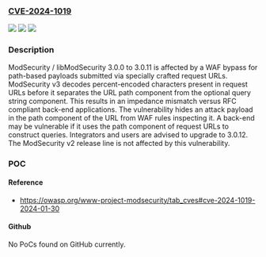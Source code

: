 ### [CVE-2024-1019](https://cve.mitre.org/cgi-bin/cvename.cgi?name=CVE-2024-1019)
![](https://img.shields.io/static/v1?label=Product&message=ModSecurity&color=blue)
![](https://img.shields.io/static/v1?label=Version&message=3.0.0%3C%3D%203.0.11%20&color=brighgreen)
![](https://img.shields.io/static/v1?label=Vulnerability&message=CWE-20%3A%20Improper%20Input%20Validation&color=brighgreen)

### Description

ModSecurity / libModSecurity 3.0.0 to 3.0.11 is affected by a WAF bypass for path-based payloads submitted via specially crafted request URLs. ModSecurity v3 decodes percent-encoded characters present in request URLs before it separates the URL path component from the optional query string component. This results in an impedance mismatch versus RFC compliant back-end applications. The vulnerability hides an attack payload in the path component of the URL from WAF rules inspecting it. A back-end may be vulnerable if it uses the path component of request URLs to construct queries. Integrators and users are advised to upgrade to 3.0.12. The ModSecurity v2 release line is not affected by this vulnerability.

### POC

#### Reference
- https://owasp.org/www-project-modsecurity/tab_cves#cve-2024-1019-2024-01-30

#### Github
No PoCs found on GitHub currently.

